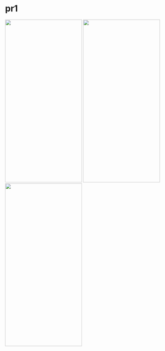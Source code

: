 # pr1

<img src = "https://user-images.githubusercontent.com/113701661/208236946-7fc2981d-e839-4f65-8800-6de4b1e9fbb0.jpg" height = 530 width = 250>
<img src = "https://user-images.githubusercontent.com/113701661/208236951-319454a3-2ea7-47a6-b136-5e36178443c7.jpg" height = 530 width = 250>
<img src = "https://user-images.githubusercontent.com/113701661/208236957-9ee05d44-51cd-4877-9c02-58a922de5e04.jpg" height = 530 width = 250>

